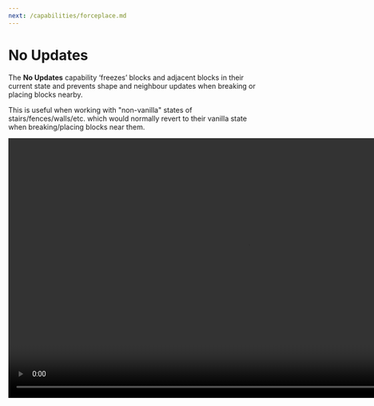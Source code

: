```yaml
---
next: /capabilities/forceplace.md
---
```


# No Updates

The **No Updates** capability ‘freezes’ blocks and adjacent blocks in their current state and prevents shape and neighbour updates when breaking or placing blocks nearby.

This is useful when working with "non-vanilla" states of stairs/fences/walls/etc. which would normally revert to their vanilla state when breaking/placing blocks near them.

<video width="960" height="520" controls autoplay loop>
    <source src="/images/NoUpdates.mp4" type="video/mp4">
</video>

